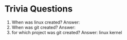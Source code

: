 # Trivia Questions
1. When was linux created? 
Answer:
2. When was git created?
Answer:
3. for which project was git created?
Answer: linux kernel